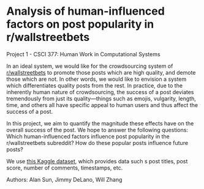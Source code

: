 # Analysis of human-influenced factors on post popularity in r/wallstreetbets
Project 1 - CSCI 377: Human Work in Computational Systems

In an ideal system, we would like for the crowdsourcing system of [r/wallstreetbets](https://www.reddit.com/r/wallstreetbets/) to promote those posts which are high quality, and demote those which are not. In other words, we would like to envision a system which differentiates quality posts from the rest. In practice, due to the inherently human nature of crowdsourcing, the success of a post deviates tremendously from just its quality—things such as emojis, vulgarity, length, time, and others all have specific appeal to human users and thus affect the success of a post.

In this project, we aim to quantify the magnitude these effects have on the overall success of the post. We hope to answer the following questions: Which human-influenced factors influence post popularity in the r/wallstreetbets subreddit? How do these popular posts influence future posts?

We use [this Kaggle dataset](https://www.kaggle.com/gpreda/reddit-wallstreetsbets-posts), which provides data such s post titles, post score, number of comments, timestamps, etc.

Authors: Alan Sun, Jimmy DeLano, Will Zhang


